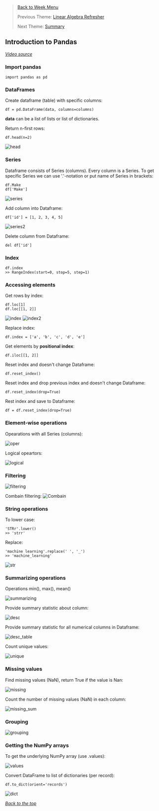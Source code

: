 >[Back to Week Menu](README.md)
>
>Previous Theme: [Linear Algebra Refresher](08_linear_algebra.md)
>
>Next Theme: [Summary](10_summary.md)

## Introduction to Pandas
_[Video source](https://www.youtube.com/watch?v=0j3XK5PsnxA&list=PL3MmuxUbc_hIhxl5Ji8t4O6lPAOpHaCLR&index=9)_


### Import pandas

```
import pandas as pd
```

### DataFrames

Create dataframe (table) with specific columns:
```
df = pd.DataFrame(data, columns=columns)
```

**data** can be a list of lists or list of dictionaries.

Return n-first rows:
```
df.head(n=2)
```

![head](images/09_pandas_01_head.png)

### Series

Dataframe consists of Series (columns). Every column is a Series.
To get specific Series we can use '.'-notation or put name of Series in brackets:
```
df.Make
df['Make']
```

![series](images/09_pandas_02_series.png)

Add column into Dataframe:
```
df['id'] = [1, 2, 3, 4, 5]
```

![series2](images/09_pandas_03_series2.png)

Delete column from Dataframe:
```
del df['id']
```

### Index

```
df.index
>> RangeIndex(start=0, stop=5, step=1)
```

### Accessing elements

Get rows by index:
```
df.loc[1]
df.loc[[1, 2]]
```
![index](images/09_pandas_04_index.png)
![index2](images/09_pandas_05_index2.png)

Replace index:
```
df.index = ['a', 'b', 'c', 'd', 'e']
```

Get elements by **positional index**:
```
df.iloc[[1, 2]]
```

Reset index and doesn't change Dataframe:
```
df.reset_index()
```

Reset index and drop previous index and doesn't change Dataframe:
```
df.reset_index(drop=True)
```

Rest index and save to Dataframe:
```
df = df.reset_index(drop=True)
```

### Element-wise operations

Opearations with all Series (columns):

![oper](images/09_pandas_06_oper.png)

Logical opeartors:

![logical](images/09_pandas_07_logical.png)

### Filtering

![filtering](images/09_pandas_08_filtering.png)

Combain filtering:
![Combain](images/09_pandas_09_Combain.png)

### String operations

To lower case:
```
'STRr'.lower()
>> 'strr'
```

Replace:
```
'machine learning'.replace(' ', '_')
>> 'machine_learning'
```

![str](images/09_pandas_10_str.png)

### Summarizing operations

Operations min(), max(), mean()

![summarizing](images/09_pandas_11_summarizing.png)

Provide summary statistic about column:

![desc](images/09_pandas_12_desc.png)

Provide summary statistic for all numerical columns in Dataframe:

![desc_table](images/09_pandas_13_desc_table.png)

Count unique values:

![unique](images/09_pandas_14_unique.png)

### Missing values

Find missing values (NaN), return True if the value is Nan:

![missing](images/09_pandas_15_missing.png)

Count the number of missing values (NaN) in each column:

![missing_sum](images/09_pandas_16_missing_sum.png)

### Grouping

![grouping](images/09_pandas_17_grouping.png)

### Getting the NumPy arrays

To get the underlying NumPy array (use .values):

![values](images/09_pandas_18_values.png)

Convert DataFrame to list of dictionaries (per record):

```
df.to_dict(orient='records')
```

![dict](images/09_pandas_19_dict.png)


_[Back to the top](#introduction-to-pandas)_